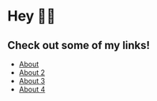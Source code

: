 # Hey 👋🏻

## Check out some of my links!
- [About](https://m3t4m1k3.github.io/m3t4m1k3/about)
- [About 2](https://m3t4m1k3.github.io/m3t4m1k3/about/index.md)
- [About 3](./about/index.md)
- [About 4](./about)